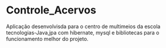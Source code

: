 # Controle_Acervos
Aplicação desenvolvisda para o centro de multimeios da escola
tecnologias-Java,jpa com hibernate, mysql e bibliotecas para o funcionamento melhor do projeto.
